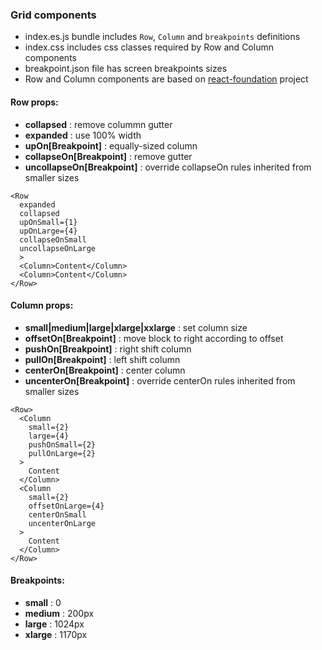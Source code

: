 ### Grid components

* index.es.js bundle includes `Row`, `Column` and `breakpoints` definitions
* index.css includes css classes required by Row and Column components
* breakpoint.json file has screen breakpoints sizes
* Row and Column components are based on [react-foundation](https://github.com/digiaonline/react-foundation) project


#### Row props:

* **collapsed** : remove colummn gutter
* **expanded** : use 100% width
* **upOn[Breakpoint]** : equally-sized column
* **collapseOn[Breakpoint]** : remove gutter
* **uncollapseOn[Breakpoint]** : override collapseOn rules inherited from smaller sizes

```
<Row 
  expanded 
  collapsed
  upOnSmall={1}
  upOnLarge={4}
  collapseOnSmall
  uncollapseOnLarge
  >
  <Column>Content</Column>
  <Column>Content</Column>
</Row>
```

#### Column props:

* **small|medium|large|xlarge|xxlarge** : set column size
* **offsetOn[Breakpoint]** : move block to right according to offset
* **pushOn[Breakpoint]** : right shift column
* **pullOn[Breakpoint]** : left shift column
* **centerOn[Breakpoint]** : center column
* **uncenterOn[Breakpoint]** : override centerOn rules inherited from smaller sizes

```
<Row>
  <Column 
  	small={2} 
    large={4} 
    pushOnSmall={2} 
    pullOnLarge={2}
  >
    Content
  </Column>
  <Column 
    small={2} 
    offsetOnLarge={4}
    centerOnSmall
    uncenterOnLarge
  >
    Content
  </Column>
</Row>
```

#### Breakpoints:
* **small** : 0
* **medium** : 200px
* **large** : 1024px
* **xlarge** : 1170px
